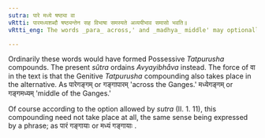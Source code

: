 ```yaml
---
sutra: पारे मध्ये षष्ठ्या वा
vRtti: पारमध्यशब्दौ षष्ठ्यन्तेन सह विभाषा समस्यते अव्ययीभाव समासो भवति॥
vRtti_eng: The words _para_ across,' and _madhya_ middle' may optionally be compounded with a word ending in the sixth case-affix, when they take the forms _pare_ and _madhye_, and the compound so formed is _Avyayibhava_.

---
```

Ordinarily these words would have formed Possessive _Tatpurusha_ compounds. The present _sûtra_ ordains _Avyayibhåva_ instead. The force of वा in the text is that the Genitive _Tatpurusha_ compounding also takes place in the alternative. As पारेगङ्गम् or गङ्गापारम् 'across the Ganges.' मध्येगङ्गम् or गङ्गमध्यम् 'middle of the Ganges.'

Of course according to the option allowed by _sutra_ (II. 1. 11), this compounding need not take place at all, the same sense being expressed by a phrase; as पारं गङ्गायाः or मध्यं गङ्गायाः .  
